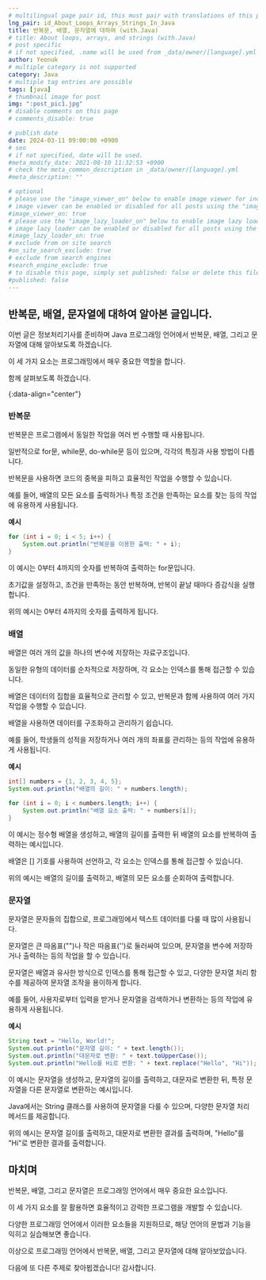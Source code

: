```yaml
---
# multilingual page pair id, this must pair with translations of this page. (This name must be unique)
lng_pair: id_About_Loops_Arrays_Strings_In_Java
title: 반복문, 배열, 문자열에 대하여 (with.Java)
# title: About loops, arrays, and strings (with.Java)
# post specific
# if not specified, .name will be used from _data/owner/[language].yml
author: Yeonuk
# multiple category is not supported
category: Java
# multiple tag entries are possible
tags: [java]
# thumbnail image for post
img: ":post_pic1.jpg"
# disable comments on this page
# comments_disable: true

# publish date
date: 2024-03-11 09:00:00 +0900
# seo
# if not specified, date will be used.
#meta_modify_date: 2021-08-10 11:32:53 +0900
# check the meta_common_description in _data/owner/[language].yml
#meta_description: ""

# optional
# please use the "image_viewer_on" below to enable image viewer for individual pages or posts (_posts/ or [language]/_posts folders).
# image viewer can be enabled or disabled for all posts using the "image_viewer_posts: true" setting in _data/conf/main.yml.
#image_viewer_on: true
# please use the "image_lazy_loader_on" below to enable image lazy loader for individual pages or posts (_posts/ or [language]/_posts folders).
# image lazy loader can be enabled or disabled for all posts using the "image_lazy_loader_posts: true" setting in _data/conf/main.yml.
#image_lazy_loader_on: true
# exclude from on site search
#on_site_search_exclude: true
# exclude from search engines
#search_engine_exclude: true
# to disable this page, simply set published: false or delete this file
#published: false
---
```


<!-- outline-start -->

## 반복문, 배열, 문자열에 대하여 알아본 글입니다.

이번 글은 정보처리기사를 준비하며 Java 프로그래밍 언어에서 반복문, 배열, 그리고 문자열에 대해 알아보도록 하겠습니다.

이 세 가지 요소는 프로그래밍에서 매우 중요한 역할을 합니다.

함께 살펴보도록 하겠습니다.

{:data-align="center"}

<!-- outline-end -->

### 반복문

반복문은 프로그램에서 동일한 작업을 여러 번 수행할 때 사용됩니다.

일반적으로 for문, while문, do-while문 등이 있으며, 각각의 특징과 사용 방법이 다릅니다.

반복문을 사용하면 코드의 중복을 피하고 효율적인 작업을 수행할 수 있습니다.

예를 들어, 배열의 모든 요소를 출력하거나 특정 조건을 만족하는 요소를 찾는 등의 작업에 유용하게 사용됩니다.

**예시**

```java
for (int i = 0; i < 5; i++) {
    System.out.println("반복문을 이용한 출력: " + i);
}
```

이 예시는 0부터 4까지의 숫자를 반복하여 출력하는 for문입니다.

초기값을 설정하고, 조건을 만족하는 동안 반복하며, 반복이 끝날 때마다 증감식을 실행합니다.

위의 예시는 0부터 4까지의 숫자를 출력하게 됩니다.

### 배열

배열은 여러 개의 값을 하나의 변수에 저장하는 자료구조입니다.

동일한 유형의 데이터를 순차적으로 저장하며, 각 요소는 인덱스를 통해 접근할 수 있습니다.

배열은 데이터의 집합을 효율적으로 관리할 수 있고, 반복문과 함께 사용하여 여러 가지 작업을 수행할 수 있습니다.

배열을 사용하면 데이터를 구조화하고 관리하기 쉽습니다.

예를 들어, 학생들의 성적을 저장하거나 여러 개의 좌표를 관리하는 등의 작업에 유용하게 사용됩니다.

**예시**

```java
int[] numbers = {1, 2, 3, 4, 5};
System.out.println("배열의 길이: " + numbers.length);

for (int i = 0; i < numbers.length; i++) {
    System.out.println("배열 요소 출력: " + numbers[i]);
}
```

이 예시는 정수형 배열을 생성하고, 배열의 길이를 출력한 뒤 배열의 요소를 반복하여 출력하는 예시입니다.

배열은 [] 기호를 사용하여 선언하고, 각 요소는 인덱스를 통해 접근할 수 있습니다.

위의 예시는 배열의 길이를 출력하고, 배열의 모든 요소를 순회하여 출력합니다.

### 문자열

문자열은 문자들의 집합으로, 프로그래밍에서 텍스트 데이터를 다룰 때 많이 사용됩니다.

문자열은 큰 따옴표("")나 작은 따옴표('')로 둘러싸여 있으며, 문자열을 변수에 저장하거나 출력하는 등의 작업을 할 수 있습니다.

문자열은 배열과 유사한 방식으로 인덱스를 통해 접근할 수 있고, 다양한 문자열 처리 함수를 제공하여 문자열 조작을 용이하게 합니다.

예를 들어, 사용자로부터 입력을 받거나 문자열을 검색하거나 변환하는 등의 작업에 유용하게 사용됩니다.

**예시**

```java
String text = "Hello, World!";
System.out.println("문자열 길이: " + text.length());
System.out.println("대문자로 변환: " + text.toUpperCase());
System.out.println("Hello를 Hi로 변환: " + text.replace("Hello", "Hi"));

```

이 예시는 문자열을 생성하고, 문자열의 길이를 출력하고, 대문자로 변환한 뒤, 특정 문자열을 다른 문자열로 변환하는 예시입니다.

Java에서는 String 클래스를 사용하여 문자열을 다룰 수 있으며, 다양한 문자열 처리 메서드를 제공합니다.

위의 예시는 문자열 길이를 출력하고, 대문자로 변환한 결과를 출력하며, "Hello"를 "Hi"로 변환한 결과를 출력합니다.

## 마치며

반복문, 배열, 그리고 문자열은 프로그래밍 언어에서 매우 중요한 요소입니다.

이 세 가지 요소를 잘 활용하면 효율적이고 강력한 프로그램을 개발할 수 있습니다.

다양한 프로그래밍 언어에서 이러한 요소들을 지원하므로, 해당 언어의 문법과 기능을 익히고 실습해보면 좋습니다.

이상으로 프로그래밍 언어에서 반복문, 배열, 그리고 문자열에 대해 알아보았습니다.

다음에 또 다른 주제로 찾아뵙겠습니다! 감사합니다.
